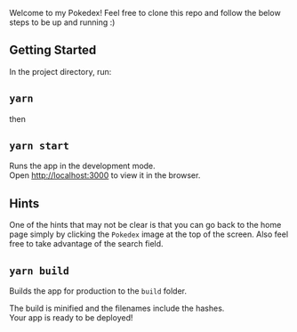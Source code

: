 Welcome to my Pokedex! Feel free to clone this repo and follow the below steps to be up and running :) 

## Getting Started

In the project directory, run:

## `yarn`

then

## `yarn start`

Runs the app in the development mode.<br>
Open [http://localhost:3000](http://localhost:3000) to view it in the browser.

## Hints

One of the hints that may not be clear is that you can go back to the home page simply by clicking the `Pokedex` image at the top of the screen. Also feel free to take advantage of the search field.

## `yarn build`

Builds the app for production to the `build` folder.<br>

The build is minified and the filenames include the hashes.<br>
Your app is ready to be deployed!

